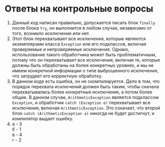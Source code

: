 # Ответы на контрольные вопросы
1) Данный код написан правильно, допускается писать блок `finally` после блока `try`, он выполнится в любом случае, независимо от того, возникло исключение или нет.
2)  Этот блок перехватывает все исключения, которые являются экземплярами класса `Exception` или его подклассов, включая проверяемые и непроверяемые исключения. Однако, использование такого обработчика может быть проблематичным, потому что он перехватывает все исключения, включая те, которые должны быть обработаны на более конкретных уровнях, и мы не имеем конкретной информации о типе выброшенного исключения, что затрудяет его корректную обработку.
3) В данном коде есть ошибка, он не скомпилируется. Дело в том, что порядок перехвата исключений должен быть таким, чтобы сначала перехватывались более конкретные исключения, а потом более общие. В данном случае, `ArithmeticException` является подклассом `Exception`, и обработчик `catch (Exception e)` перехватывает все исключения, включая `ArithmeticException`. Это означает, что второй блок `catch (ArithmeticException a)` никогда не будет достигнут, и компилятор выдает ошибку.
4) а - 3\
   б - 1\
   в - 4\
   г - 2